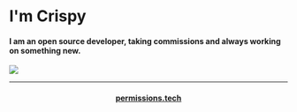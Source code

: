 
<h1>I'm Crispy</h1>
<h4>I am an open source developer, taking commissions and always working on something new.<br></h4>
<img src="https://github-readme-stats.vercel.app/api?username=jackcrispy&show_icons=true&theme=synthwave">
<hr>
<h4 align="center"><a href='https://permissions.tech' target="_blank">permissions.tech</a><h4>
    
